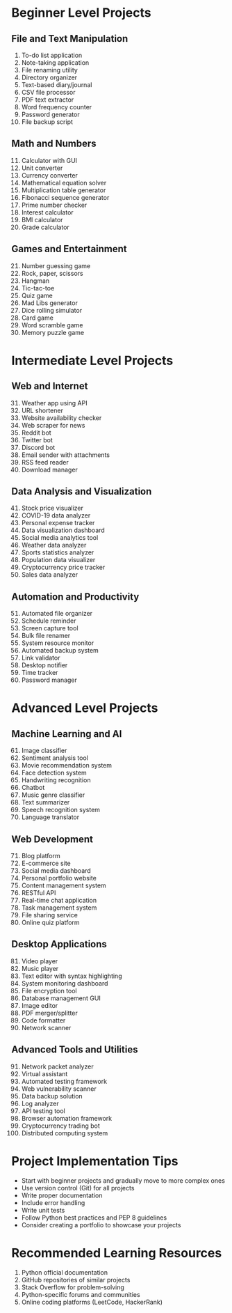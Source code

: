 # Beginner Level Projects

## File and Text Manipulation
1. To-do list application
2. Note-taking application
3. File renaming utility
4. Directory organizer
5. Text-based diary/journal
6. CSV file processor
7. PDF text extractor
8. Word frequency counter
9. Password generator
10. File backup script

## Math and Numbers
11. Calculator with GUI
12. Unit converter
13. Currency converter
14. Mathematical equation solver
15. Multiplication table generator
16. Fibonacci sequence generator
17. Prime number checker
18. Interest calculator
19. BMI calculator
20. Grade calculator

## Games and Entertainment
21. Number guessing game
22. Rock, paper, scissors
23. Hangman
24. Tic-tac-toe
25. Quiz game
26. Mad Libs generator
27. Dice rolling simulator
28. Card game
29. Word scramble game
30. Memory puzzle game

# Intermediate Level Projects

## Web and Internet
31. Weather app using API
32. URL shortener
33. Website availability checker
34. Web scraper for news
35. Reddit bot
36. Twitter bot
37. Discord bot
38. Email sender with attachments
39. RSS feed reader
40. Download manager

## Data Analysis and Visualization
41. Stock price visualizer
42. COVID-19 data analyzer
43. Personal expense tracker
44. Data visualization dashboard
45. Social media analytics tool
46. Weather data analyzer
47. Sports statistics analyzer
48. Population data visualizer
49. Cryptocurrency price tracker
50. Sales data analyzer

## Automation and Productivity
51. Automated file organizer
52. Schedule reminder
53. Screen capture tool
54. Bulk file renamer
55. System resource monitor
56. Automated backup system
57. Link validator
58. Desktop notifier
59. Time tracker
60. Password manager

# Advanced Level Projects

## Machine Learning and AI
61. Image classifier
62. Sentiment analysis tool
63. Movie recommendation system
64. Face detection system
65. Handwriting recognition
66. Chatbot
67. Music genre classifier
68. Text summarizer
69. Speech recognition system
70. Language translator

## Web Development
71. Blog platform
72. E-commerce site
73. Social media dashboard
74. Personal portfolio website
75. Content management system
76. RESTful API
77. Real-time chat application
78. Task management system
79. File sharing service
80. Online quiz platform

## Desktop Applications
81. Video player
82. Music player
83. Text editor with syntax highlighting
84. System monitoring dashboard
85. File encryption tool
86. Database management GUI
87. Image editor
88. PDF merger/splitter
89. Code formatter
90. Network scanner

## Advanced Tools and Utilities
91. Network packet analyzer
92. Virtual assistant
93. Automated testing framework
94. Web vulnerability scanner
95. Data backup solution
96. Log analyzer
97. API testing tool
98. Browser automation framework
99. Cryptocurrency trading bot
100. Distributed computing system

# Project Implementation Tips

- Start with beginner projects and gradually move to more complex ones
- Use version control (Git) for all projects
- Write proper documentation
- Include error handling
- Write unit tests
- Follow Python best practices and PEP 8 guidelines
- Consider creating a portfolio to showcase your projects

# Recommended Learning Resources

1. Python official documentation
2. GitHub repositories of similar projects
3. Stack Overflow for problem-solving
4. Python-specific forums and communities
5. Online coding platforms (LeetCode, HackerRank)
